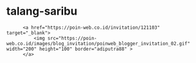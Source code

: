 talang-saribu
=============
          <a href="https://poin-web.co.id/invitation/121103" target="_blank">
              <img src="https://poin-web.co.id/images/blog_invitation/poinweb_blogger_invitation_02.gif" width="200" height="100" border="adiputra88" >
          </a>
          

